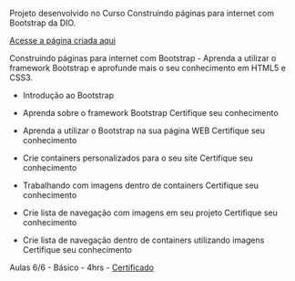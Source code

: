 
Projeto desenvolvido no Curso Construindo páginas para internet com Bootstrap da DIO.

<a href="https://danianith.github.io/Bootcamp_HTML_Web_Developer/intro_bootstrap/index.html">Acesse a página criada aqui</a>


Construindo páginas para internet com Bootstrap - Aprenda a utilizar o framework Bootstrap e aprofunde mais o seu conhecimento em HTML5 e CSS3.

- Introdução ao Bootstrap

- Aprenda sobre o framework Bootstrap
Certifique seu conhecimento

- Aprenda a utilizar o Bootstrap na sua página WEB
Certifique seu conhecimento

- Crie containers personalizados para o seu site
Certifique seu conhecimento

- Trabalhando com imagens dentro de containers
Certifique seu conhecimento

- Crie lista de navegação com imagens em seu projeto
Certifique seu conhecimento

- Crie lista de navegação dentro de containers utilizando imagens
Certifique seu conhecimento

Aulas 6/6 - Básico - 4hrs - <a href="https://certificates.digitalinnovation.one/A79D395B" target="_blank">Certificado</a>
